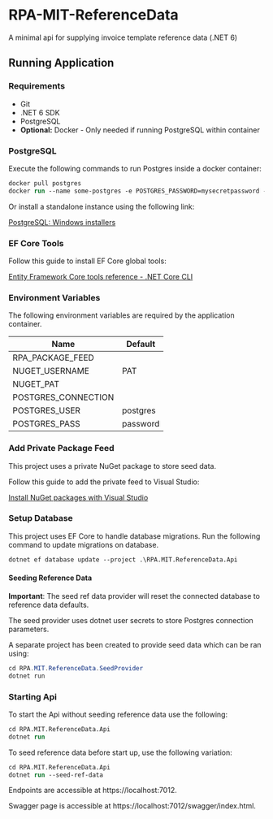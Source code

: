 # RPA-MIT-ReferenceData
A minimal api for supplying invoice template reference data (.NET 6)

## Running Application
### Requirements
* Git
* .NET 6 SDK
* PostgreSQL
* **Optional:** Docker - Only needed if running PostgreSQL within container

### PostgreSQL
Execute the following commands to run Postgres inside a docker container:
```ps
docker pull postgres
docker run --name some-postgres -e POSTGRES_PASSWORD=mysecretpassword -d postgres
```

Or install a standalone instance using the following link:

[PostgreSQL: Windows installers](https://www.postgresql.org/download/windows/)

### EF Core Tools
Follow this guide to install EF Core global tools:

[Entity Framework Core tools reference - .NET Core CLI](https://learn.microsoft.com/en-us/ef/core/cli/dotnet)

### Environment Variables
The following environment variables are required by the application container.

| Name                	| Default  	|
|---------------------	|----------	|
| RPA_PACKAGE_FEED    	|          	|
| NUGET_USERNAME      	| PAT      	|
| NUGET_PAT           	|          	|
| POSTGRES_CONNECTION 	|          	|
| POSTGRES_USER       	| postgres 	|
| POSTGRES_PASS       	| password 	|

### Add Private Package Feed
This project uses a private NuGet package to store seed data.

Follow this guide to add the private feed to Visual Studio:

[Install NuGet packages with Visual Studio](https://learn.microsoft.com/en-us/azure/devops/artifacts/nuget/consume?view=azure-devops&tabs=windows)

### Setup Database
This project uses EF Core to handle database migrations. Run the following command to update migrations on database.

```ps
dotnet ef database update --project .\RPA.MIT.ReferenceData.Api
```

#### Seeding Reference Data
**Important**: The seed ref data provider will reset the connected database to reference data defaults.

The seed provider uses dotnet user secrets to store Postgres connection parameters.

A separate project has been created to provide seed data which can be ran using:
```cs
cd RPA.MIT.ReferenceData.SeedProvider
dotnet run
```

### Starting Api
To start the Api without seeding reference data use the following:
```ps
cd RPA.MIT.ReferenceData.Api
dotnet run
```

To seed reference data before start up, use the following variation:
```ps
cd RPA.MIT.ReferenceData.Api
dotnet run --seed-ref-data
```

Endpoints are accessible at https://localhost:7012.

Swagger page is accessible at https://localhost:7012/swagger/index.html.

